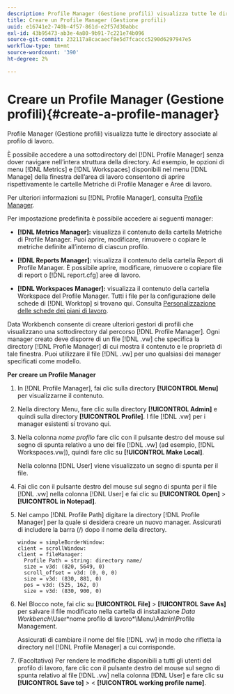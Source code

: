 ```yaml
---
description: Profile Manager (Gestione profili) visualizza tutte le directory associate al profilo di lavoro.
title: Creare un Profile Manager (Gestione profili)
uuid: e16741e2-740b-4f57-861d-e2f57d30abbc
exl-id: 43b95473-ab3e-4a80-9b91-7c221e74b096
source-git-commit: 232117a8cacaecf8e5d7fcaccc5290d6297947e5
workflow-type: tm+mt
source-wordcount: '390'
ht-degree: 2%

---
```


# Creare un Profile Manager (Gestione profili){#create-a-profile-manager}

Profile Manager (Gestione profili) visualizza tutte le directory associate al profilo di lavoro.

È possibile accedere a una sottodirectory del [!DNL Profile Manager] senza dover navigare nell’intera struttura della directory. Ad esempio, le opzioni di menu [!DNL Metrics] e [!DNL Workspaces] disponibili nel menu [!DNL Manage] della finestra dell’area di lavoro consentono di aprire rispettivamente le cartelle Metriche di Profile Manager e Aree di lavoro.

Per ulteriori informazioni su [!DNL Profile Manager], consulta [Profile Manager](https://experienceleague.adobe.com/docs/data-workbench/using/client/ui-analysis-features/cstm-prof-files-mgrs/c-new-prof-mgrs.html).

Per impostazione predefinita è possibile accedere ai seguenti manager:

* **[!DNL Metrics Manager]:** visualizza il contenuto della cartella Metriche di Profile Manager. Puoi aprire, modificare, rimuovere o copiare le metriche definite all’interno di ciascun profilo.
* **[!DNL Reports Manager]:** visualizza il contenuto della cartella Report di Profile Manager. È possibile aprire, modificare, rimuovere o copiare file di report o [!DNL report.cfg] aree di lavoro.

* **[!DNL Workspaces Manager]:** visualizza il contenuto della cartella Workspace del Profile Manager. Tutti i file per la configurazione delle schede di [!DNL Worktop] si trovano qui. Consulta [Personalizzazione delle schede dei piani di lavoro](../../../../home/c-get-started/c-intf-anlys-ftrs/c-cstm-wktp-tabs/c-cstm-wktp-tabs.md).

Data Workbench consente di creare ulteriori gestori di profili che visualizzano una sottodirectory dal percorso [!DNL Profile Manager]. Ogni manager creato deve disporre di un file [!DNL .vw] che specifica la directory [!DNL Profile Manager] di cui mostra il contenuto e le proprietà di tale finestra. Puoi utilizzare il file [!DNL .vw] per uno qualsiasi dei manager specificati come modello.

**Per creare un Profile Manager**

1. In [!DNL Profile Manager], fai clic sulla directory **[!UICONTROL Menu]** per visualizzarne il contenuto.
1. Nella directory Menu, fare clic sulla directory **[!UICONTROL Admin]** e quindi sulla directory **[!UICONTROL Profile]**. I file [!DNL .vw] per i manager esistenti si trovano qui.
1. Nella colonna *nome profilo* fare clic con il pulsante destro del mouse sul segno di spunta relativo a uno dei file [!DNL .vw] (ad esempio, [!DNL Workspaces.vw]), quindi fare clic su **[!UICONTROL Make Local]**.

   Nella colonna [!DNL User] viene visualizzato un segno di spunta per il file.

1. Fai clic con il pulsante destro del mouse sul segno di spunta per il file [!DNL .vw] nella colonna [!DNL User] e fai clic su **[!UICONTROL Open]** > **[!UICONTROL in Notepad]**.
1. Nel campo [!DNL Profile Path] digitare la directory [!DNL Profile Manager] per la quale si desidera creare un nuovo manager. Assicurati di includere la barra (/) dopo il nome della directory.

   ```
   window = simpleBorderWindow:
   client = scrollWindow: 
   client = fileManager:
     Profile Path = string: directory name/
     size = v3d: (820, 5649, 0)
     scroll_offset = v3d: (0, 0, 0)
     size = v3d: (830, 881, 0)
     pos = v3d: (525, 162, 0)
     size = v3d: (830, 900, 0)
   ```

1. Nel Blocco note, fai clic su **[!UICONTROL File]** > **[!UICONTROL Save As]** per salvare il file modificato nella cartella di installazione *Data Workbench*\User\*nome profilo di lavoro*\Menu\Admin\Profile Management.

   Assicurati di cambiare il nome del file [!DNL .vw] in modo che rifletta la directory nel [!DNL Profile Manager] a cui corrisponde.

1. (Facoltativo) Per rendere le modifiche disponibili a tutti gli utenti del profilo di lavoro, fare clic con il pulsante destro del mouse sul segno di spunta relativo al file [!DNL .vw] nella colonna [!DNL User] e fare clic su **[!UICONTROL Save to]** > &lt; **[!UICONTROL working profile name]**.
